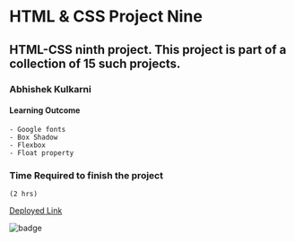 #   HTML & CSS Project Nine

## HTML-CSS ninth  project. This project is part of a collection of 15 such projects.

### Abhishek Kulkarni

#### Learning Outcome
    - Google fonts
    - Box Shadow
    - Flexbox
    - Float property

### Time Required to finish the project
    (2 hrs)

 [Deployed Link](https://css-html-project-nine.netlify.app/)

![badge](https://img.shields.io/badge/Deployment-Up-green)

